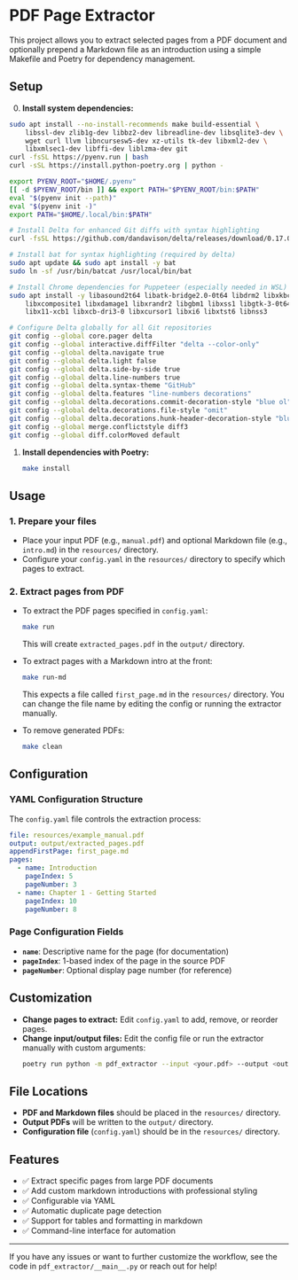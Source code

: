 # PDF Page Extractor

This project allows you to extract selected pages from a PDF document and optionally prepend a Markdown file as an introduction using a simple Makefile and Poetry for dependency management.

## Setup

0. **Install system dependencies:**
  ```sh
  sudo apt install --no-install-recommends make build-essential \
      libssl-dev zlib1g-dev libbz2-dev libreadline-dev libsqlite3-dev \
      wget curl llvm libncursesw5-dev xz-utils tk-dev libxml2-dev \
      libxmlsec1-dev libffi-dev liblzma-dev git
  curl -fsSL https://pyenv.run | bash
  curl -sSL https://install.python-poetry.org | python -

  export PYENV_ROOT="$HOME/.pyenv"
  [[ -d $PYENV_ROOT/bin ]] && export PATH="$PYENV_ROOT/bin:$PATH"
  eval "$(pyenv init --path)"
  eval "$(pyenv init -)"
  export PATH="$HOME/.local/bin:$PATH"

  # Install Delta for enhanced Git diffs with syntax highlighting
  curl -fsSL https://github.com/dandavison/delta/releases/download/0.17.0/delta-0.17.0-x86_64-unknown-linux-gnu.tar.gz | sudo tar -xzC /usr/local/bin --strip-components=1 delta-0.17.0-x86_64-unknown-linux-gnu/delta

  # Install bat for syntax highlighting (required by delta)
  sudo apt update && sudo apt install -y bat
  sudo ln -sf /usr/bin/batcat /usr/local/bin/bat

  # Install Chrome dependencies for Puppeteer (especially needed in WSL)
  sudo apt install -y libasound2t64 libatk-bridge2.0-0t64 libdrm2 libxkbcommon0 \
      libxcomposite1 libxdamage1 libxrandr2 libgbm1 libxss1 libgtk-3-0t64 \
      libx11-xcb1 libxcb-dri3-0 libxcursor1 libxi6 libxtst6 libnss3

  # Configure Delta globally for all Git repositories
  git config --global core.pager delta
  git config --global interactive.diffFilter "delta --color-only"
  git config --global delta.navigate true
  git config --global delta.light false
  git config --global delta.side-by-side true
  git config --global delta.line-numbers true
  git config --global delta.syntax-theme "GitHub"
  git config --global delta.features "line-numbers decorations"
  git config --global delta.decorations.commit-decoration-style "blue ol"
  git config --global delta.decorations.file-style "omit"
  git config --global delta.decorations.hunk-header-decoration-style "blue box"
  git config --global merge.conflictstyle diff3
  git config --global diff.colorMoved default
  ```

1. **Install dependencies with Poetry:**
   ```sh
   make install
   ```

## Usage

### 1. Prepare your files
- Place your input PDF (e.g., `manual.pdf`) and optional Markdown file (e.g., `intro.md`) in the `resources/` directory.
- Configure your `config.yaml` in the `resources/` directory to specify which pages to extract.

### 2. Extract pages from PDF

- To extract the PDF pages specified in `config.yaml`:
  ```sh
  make run
  ```
  This will create `extracted_pages.pdf` in the `output/` directory.

- To extract pages with a Markdown intro at the front:
  ```sh
  make run-md
  ```
  This expects a file called `first_page.md` in the `resources/` directory. You can change the file name by editing the config or running the extractor manually.

- To remove generated PDFs:
  ```sh
  make clean
  ```

## Configuration

### YAML Configuration Structure

The `config.yaml` file controls the extraction process:

```yaml
file: resources/example_manual.pdf
output: output/extracted_pages.pdf
appendFirstPage: first_page.md
pages:
  - name: Introduction
    pageIndex: 5
    pageNumber: 3
  - name: Chapter 1 - Getting Started
    pageIndex: 10
    pageNumber: 8
```

### Page Configuration Fields

- **`name`**: Descriptive name for the page (for documentation)
- **`pageIndex`**: 1-based index of the page in the source PDF
- **`pageNumber`**: Optional display page number (for reference)

## Customization

- **Change pages to extract:** Edit `config.yaml` to add, remove, or reorder pages.
- **Change input/output files:** Edit the config file or run the extractor manually with custom arguments:
  ```sh
  poetry run python -m pdf_extractor --input <your.pdf> --output <output.pdf> --yaml <your.yaml> --markdown <your.md>
  ```

## File Locations

- **PDF and Markdown files** should be placed in the `resources/` directory.
- **Output PDFs** will be written to the `output/` directory.
- **Configuration file** (`config.yaml`) should be in the `resources/` directory.

## Features

- ✅ Extract specific pages from large PDF documents
- ✅ Add custom markdown introductions with professional styling
- ✅ Configurable via YAML
- ✅ Automatic duplicate page detection
- ✅ Support for tables and formatting in markdown
- ✅ Command-line interface for automation

---

If you have any issues or want to further customize the workflow, see the code in `pdf_extractor/__main__.py` or reach out for help!
